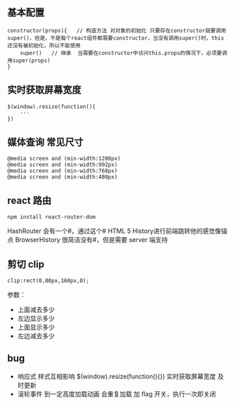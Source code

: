 ## 基本配置
```
constructor(props){   // 构造方法 对对象的初始化 只要存在constructor就要调用super()，但是，不是每个react组件都需要constructor，当没有调用super()时，this还没有被初始化，所以不能使用
    super()   // 继承  当需要在constructor中访问this.props的情况下，必须要调用super(props)
}
```

## 实时获取屏幕宽度
```
$(window).resize(function(){
    ···
})
```

## 媒体查询 常见尺寸
```
@media screen and (min-width:1200px)
@media screen and (min-width:992px)
@media screen and (min-width:768px)
@media screen and (min-width:480px)
```

## react 路由
```
npm install react-router-dom
```
HashRouter 会有一个#，通过这个# HTML 5 History进行前端跳转他的感觉像锚点
BrowserHistory 很简洁没有#，但是需要 server 端支持

## 剪切 clip
```
clip:rect(0,80px,160px,0);
```
参数：
- 上面减去多少
- 左边显示多少
- 上面显示多少
- 左边减去多少

## bug
- 响应式 样式互相影响
    $(window).resize(function(){}) 实时获取屏幕宽度 及时更新
- 滚轮事件 到一定高度加载动画 会重复加载
    加 flag 开关，执行一次即关闭
